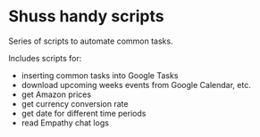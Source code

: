 # Shuss handy scripts

Series of scripts to automate common tasks.

Includes scripts for:
* inserting common tasks into Google Tasks
* download upcoming weeks events from Google Calendar, etc.
* get Amazon prices
* get currency conversion rate
* get date for different time periods
* read Empathy chat logs
